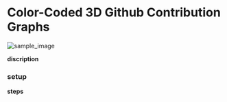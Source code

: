 # Color-Coded 3D Github Contribution Graphs

![sample_image]()

**discription**

### setup
**steps**
